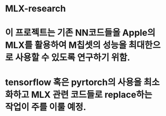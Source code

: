 # MLX-research
# 이 프로젝트는 기존 NN코드들을 Apple의 MLX를 활용하여 M칩셋의 성능을 최대한으로 사용할 수 있도록 연구하기 위함.
# tensorflow 혹은 pyrtorch의 사용을 최소화하고 MLX 관련 코드들로 replace하는 작업이 주를 이룰 예정.
